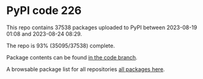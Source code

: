 # PyPI code 226

This repo contains 37538 packages uploaded to PyPI between 
2023-08-19 01:08 and 2023-08-24 08:29.

The repo is 93% (35095/37538) complete.

Package contents can be found [in the code branch](https://github.com/pypi-data/pypi-mirror-226/tree/code/packages).

A browsable package list for all repositories [all packages here](https://pypi-data.github.io/website/repositories/pypi-mirror-226).


